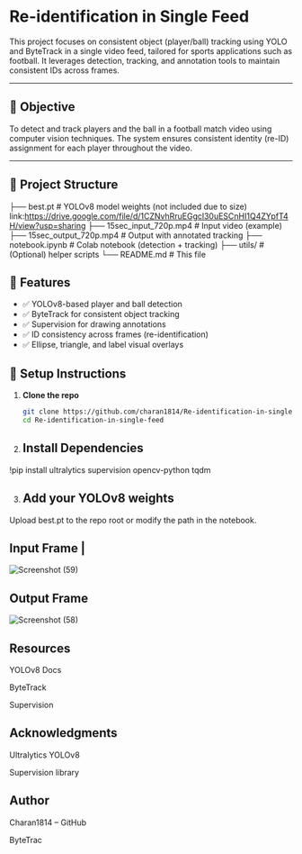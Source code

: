 # Re-identification in Single Feed

This project focuses on consistent object (player/ball) tracking using YOLO and ByteTrack in a single video feed, tailored for sports applications such as football. It leverages detection, tracking, and annotation tools to maintain consistent IDs across frames.

---

## 🎯 Objective

To detect and track players and the ball in a football match video using computer vision techniques. The system ensures consistent identity (re-ID) assignment for each player throughout the video.

---

## 📂 Project Structure

├── best.pt # YOLOv8 model weights (not included due to size)
link:https://drive.google.com/file/d/1CZNvhRruEGgcl30uESCnHI1Q4ZYpfT4H/view?usp=sharing
├── 15sec_input_720p.mp4 # Input video (example)
├── 15sec_output_720p.mp4 # Output with annotated tracking
├── notebook.ipynb # Colab notebook (detection + tracking)
├── utils/ # (Optional) helper scripts
└── README.md # This file


## 🚀 Features

- ✅ YOLOv8-based player and ball detection
- ✅ ByteTrack for consistent object tracking
- ✅ Supervision for drawing annotations
- ✅ ID consistency across frames (re-identification)
- ✅ Ellipse, triangle, and label visual overlays




## 🔧 Setup Instructions

1. **Clone the repo**
   ```bash
   git clone https://github.com/charan1814/Re-identification-in-single-feed.git
   cd Re-identification-in-single-feed

2.  ## Install Dependencies
   !pip install ultralytics supervision opencv-python tqdm

3.  ## Add your YOLOv8 weights

   Upload best.pt to the repo root or modify the path in the notebook.

## Input Frame                                                  |
![Screenshot (59)](https://github.com/user-attachments/assets/453d97bf-62f0-4f09-80be-d88a2eba99c9)
                                        
## Output Frame
 ![Screenshot (58)](https://github.com/user-attachments/assets/e6c979c1-2aeb-42ea-8576-d26e5d356c4d)



## Resources
YOLOv8 Docs

ByteTrack

Supervision

## Acknowledgments
Ultralytics YOLOv8

Supervision library

## Author
Charan1814 – GitHub

ByteTrac




   
